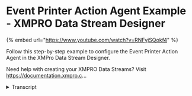 # Event Printer Action Agent Example - XMPRO Data Stream Designer
{% embed url="https://www.youtube.com/watch?v=RNFyjSQokf4" %}



Follow this step-by-step example to configure the Event Printer Action Agent in the XMPro Data Stream Designer.

Need help with creating your XMPRO Data Streams? Visit https://documentation.xmpro.c...
<details>
<summary>Transcript</summary>Follow this step-by-step example to configure the Event Printer Action Agent in the XMPro Data Stream Designer.

Need help with creating your XMPRO Data Streams? Visit https://documentation.xmpro.c...
this example demonstrates how to use the

event printer agent to display the

events from the parent listener agent

first drag the event printer onto the

canvas rename it and link the input

endpoint to the pump data

save the data stream

publish it

and let's look at the live data view

we can see the events received

and also printed on a windows console if

the stream host is running as a windows

application

you can download the file below to try

it out yourself

and for more information about this

agent's properties head to the

configuration page thank you
</details>
